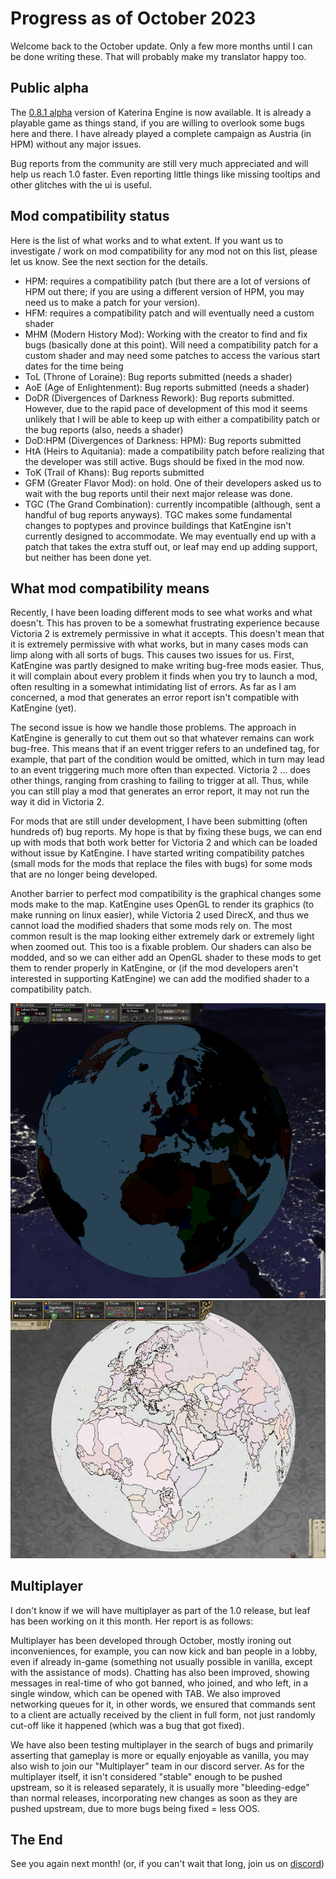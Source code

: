 # Progress as of October 2023

Welcome back to the October update. Only a few more months until I can be done writing these. That will probably make my translator happy too.

## Public alpha

The [0.8.1 alpha](https://github.com/Nivaturimika/Katerina-Engine/releases/download/v0.8.1%CE%B1/0.8.1-ALPHA.zip) version of Katerina Engine is now available. It is already a playable game as things stand, if you are willing to overlook some bugs here and there. I have already played a complete campaign as Austria (in HPM) without any major issues.

Bug reports from the community are still very much appreciated and will help us reach 1.0 faster. Even reporting little things like missing tooltips and other glitches with the ui is useful.

## Mod compatibility status

Here is the list of what works and to what extent. If you want us to investigate / work on mod compatibility for any mod not on this list, please let us know. See the next section for the details.

- HPM: requires a compatibility patch (but there are a lot of versions of HPM out there; if you are using a different version of HPM, you may need us to make a patch for your version).
- HFM: requires a compatibility patch and will eventually need a custom shader
- MHM (Modern History Mod): Working with the creator to find and fix bugs (basically done at this point). Will need a compatibility patch for a custom shader and may need some patches to access the various start dates for the time being
- ToL (Throne of Loraine): Bug reports submitted (needs a shader)
- AoE (Age of Enlightenment): Bug reports submitted (needs a shader)
- DoDR (Divergences of Darkness Rework): Bug reports submitted. However, due to the rapid pace of development of this mod it seems unlikely that I will be able to keep up with either a compatibility patch or the bug reports (also, needs a shader)
- DoD:HPM (Divergences of Darkness: HPM): Bug reports submitted
- HtA (Heirs to Aquitania): made a compatibility patch before realizing that the developer was still active. Bugs should be fixed in the mod now.
- ToK (Trail of Khans): Bug reports submitted
- GFM (Greater Flavor Mod): on hold. One of their developers asked us to wait with the bug reports until their next major release was done.
- TGC (The Grand Combination): currently incompatible (although, sent a handful of bug reports anyways). TGC makes some fundamental changes to poptypes and province buildings that KatEngine isn't currently designed to accommodate. We may eventually end up with a patch that takes the extra stuff out, or leaf may end up adding support, but neither has been done yet.

## What mod compatibility means

Recently, I have been loading different mods to see what works and what doesn't. This has proven to be a somewhat frustrating experience because Victoria 2 is extremely permissive in what it accepts. This doesn't mean that it is extremely permissive with what works, but in many cases mods can limp along with all sorts of bugs. This causes two issues for us. First, KatEngine was partly designed to make writing bug-free mods easier. Thus, it will complain about every problem it finds when you try to launch a mod, often resulting in a somewhat intimidating list of errors. As far as I am concerned, a mod that generates an error report isn't compatible with KatEngine (yet).

The second issue is how we handle those problems. The approach in KatEngine is generally to cut them out so that whatever remains can work bug-free. This means that if an event trigger refers to an undefined tag, for example, that part of the condition would be omitted, which in turn may lead to an event triggering much more often than expected. Victoria 2 ... does other things, ranging from crashing to failing to trigger at all. Thus, while you can still play a mod that generates an error report, it may not run the way it did in Victoria 2.

For mods that are still under development, I have been submitting (often hundreds of) bug reports. My hope is that by fixing these bugs, we can end up with mods that both work better for Victoria 2 and which can be loaded without issue by KatEngine. I have started writing compatibility patches (small mods for the mods that replace the files with bugs) for some mods that are no longer being developed.

Another barrier to perfect mod compatibility is the graphical changes some mods make to the map. KatEngine uses OpenGL to render its graphics (to make running on linux easier), while Victoria 2 used DirecX, and thus we cannot load the modified shaders that some mods rely on. The most common result is the map looking either extremely dark or extremely light when zoomed out. This too is a fixable problem. Our shaders can also be modded, and so we can either add an OpenGL shader to these mods to get them to render properly in KatEngine, or (if the mod developers aren't interested in supporting KatEngine) we can add the modified shader to a compatibility patch.

![too dark MHM](./images/mhm.png)
![too light ToL](./images/tol.png)

## Multiplayer

I don't know if we will have multiplayer as part of the 1.0 release, but leaf has been working on it this month. Her report is as follows:

Multiplayer has been developed through October, mostly ironing out inconveniences, for example, you can now kick and ban people in a lobby, even if already in-game (something not usually possible in vanilla, except with the assistance of mods). Chatting has also been improved, showing messages in real-time of who got banned, who joined, and who left, in a single window, which can be opened with TAB. We also improved networking queues for it, in other words, we ensured that commands sent to a client are actually received by the client in full form, not just randomly cut-off like it happened (which was a bug that got fixed).

We have also been testing multiplayer in the search of bugs and primarily asserting that gameplay is more or equally enjoyable as vanilla, you may also wish to join our "Multiplayer" team in our discord server. As for the multiplayer itself, it isn't considered "stable" enough to be pushed upstream, so it is released separately, it is usually more "bleeding-edge" than normal releases, incorporating new changes as soon as they are pushed upstream, due to more bugs being fixed = less OOS.

## The End

See you again next month! (or, if you can't wait that long, join us on [discord](https://discord.gg/QUJExr4mRn))